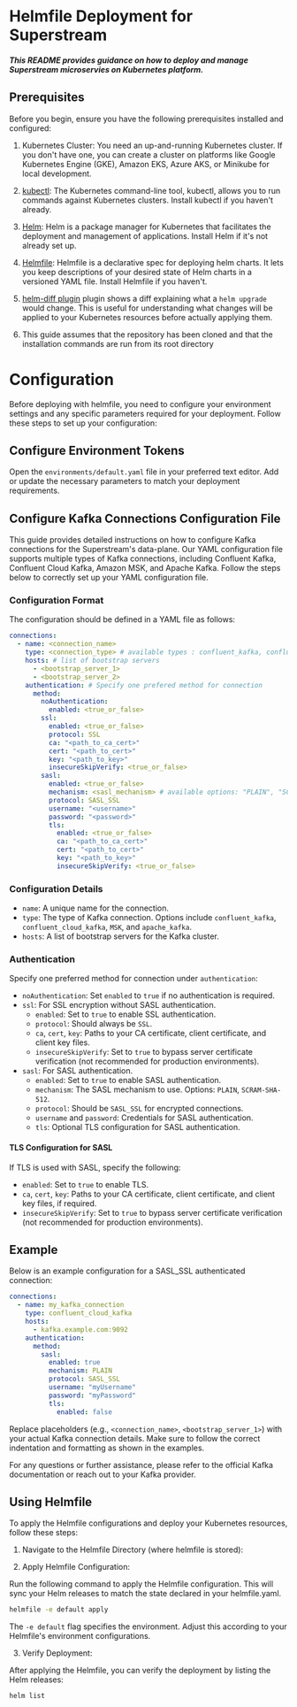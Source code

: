 # Helmfile Deployment for Superstream
##### This README provides guidance on how to deploy and manage Superstream microservies on Kubernetes platform.

## Prerequisites
Before you begin, ensure you have the following prerequisites installed and configured:

1. Kubernetes Cluster: You need an up-and-running Kubernetes cluster. If you don't have one, you can create a cluster on platforms like Google Kubernetes Engine (GKE), Amazon EKS, Azure AKS, or Minikube for local development.

2. [kubectl](https://kubernetes.io/docs/tasks/tools/): The Kubernetes command-line tool, kubectl, allows you to run commands against Kubernetes clusters. Install kubectl if you haven't already.

3. [Helm](https://helm.sh/docs/intro/install/): Helm is a package manager for Kubernetes that facilitates the deployment and management of applications. Install Helm if it's not already set up.

4. [Helmfile](https://helmfile.readthedocs.io/en/latest/#installation): Helmfile is a declarative spec for deploying helm charts. It lets you keep descriptions of your desired state of Helm charts in a versioned YAML file. Install Helmfile if you haven't.

5. [helm-diff plugin](https://github.com/databus23/helm-diff#install) plugin shows a diff explaining what a `helm upgrade` would change. This is useful for understanding what changes will be applied to your Kubernetes resources before actually applying them.

6. This guide assumes that the repository has been cloned and that the installation commands are run from its root directory

# Configuration
Before deploying with helmfile, you need to configure your environment settings and any specific parameters required for your deployment. Follow these steps to set up your configuration:
## Configure Environment Tokens
Open the `environments/default.yaml` file in your preferred text editor. Add or update the necessary parameters to match your deployment requirements.

## Configure Kafka Connections Configuration File
This guide provides detailed instructions on how to configure Kafka connections for the Superstream's data-plane. Our YAML configuration file supports multiple types of Kafka connections, including Confluent Kafka, Confluent Cloud Kafka, Amazon MSK, and Apache Kafka. Follow the steps below to correctly set up your YAML configuration file.

### Configuration Format

The configuration should be defined in a YAML file as follows:

```yaml
connections:
  - name: <connection_name>
    type: <connection_type> # available types : confluent_kafka, confluent_cloud_kafka, MSK, apache_kafka
    hosts: # list of bootstrap servers
      - <bootstrap_server_1>
      - <bootstrap_server_2>
    authentication: # Specify one prefered method for connection
      method:
        noAuthentication:
          enabled: <true_or_false>
        ssl:
          enabled: <true_or_false>
          protocol: SSL
          ca: "<path_to_ca_cert>"
          cert: "<path_to_cert>"
          key: "<path_to_key>"
          insecureSkipVerify: <true_or_false>
        sasl:
          enabled: <true_or_false>
          mechanism: <sasl_mechanism> # available options: "PLAIN", "SCRAM-SHA-512"
          protocol: SASL_SSL
          username: "<username>"
          password: "<password>"
          tls:
            enabled: <true_or_false>
            ca: "<path_to_ca_cert>"
            cert: "<path_to_cert>"
            key: "<path_to_key>"
            insecureSkipVerify: <true_or_false>
```

### Configuration Details

- `name`: A unique name for the connection.
- `type`: The type of Kafka connection. Options include `confluent_kafka`, `confluent_cloud_kafka`, `MSK`, and `apache_kafka`.
- `hosts`: A list of bootstrap servers for the Kafka cluster.

### Authentication

Specify one preferred method for connection under `authentication`:

- `noAuthentication`: Set `enabled` to `true` if no authentication is required.
- `ssl`: For SSL encryption without SASL authentication.
  - `enabled`: Set to `true` to enable SSL authentication.
  - `protocol`: Should always be `SSL`.
  - `ca`, `cert`, `key`: Paths to your CA certificate, client certificate, and client key files.
  - `insecureSkipVerify`: Set to `true` to bypass server certificate verification (not recommended for production environments).
- `sasl`: For SASL authentication.
  - `enabled`: Set to `true` to enable SASL authentication.
  - `mechanism`: The SASL mechanism to use. Options: `PLAIN`, `SCRAM-SHA-512`.
  - `protocol`: Should be `SASL_SSL` for encrypted connections.
  - `username` and `password`: Credentials for SASL authentication.
  - `tls`: Optional TLS configuration for SASL authentication.

#### TLS Configuration for SASL

If TLS is used with SASL, specify the following:
- `enabled`: Set to `true` to enable TLS.
- `ca`, `cert`, `key`: Paths to your CA certificate, client certificate, and client key files, if required.
- `insecureSkipVerify`: Set to `true` to bypass server certificate verification (not recommended for production environments).

## Example

Below is an example configuration for a SASL_SSL authenticated connection:

```yaml
connections:
  - name: my_kafka_connection
    type: confluent_cloud_kafka
    hosts:
      - kafka.example.com:9092
    authentication:
      method:
        sasl:
          enabled: true
          mechanism: PLAIN
          protocol: SASL_SSL
          username: "myUsername"
          password: "myPassword"
          tls:
            enabled: false
```

Replace placeholders (e.g., `<connection_name>`, `<bootstrap_server_1>`) with your actual Kafka connection details. Make sure to follow the correct indentation and formatting as shown in the examples.

For any questions or further assistance, please refer to the official Kafka documentation or reach out to your Kafka provider.
## Using Helmfile
To apply the Helmfile configurations and deploy your Kubernetes resources, follow these steps:

1. Navigate to the Helmfile Directory (where helmfile is stored):

2. Apply Helmfile Configuration:

Run the following command to apply the Helmfile configuration. This will sync your Helm releases to match the state declared in your helmfile.yaml.

``` bash
helmfile -e default apply
```
The `-e default` flag specifies the environment. Adjust this according to your Helmfile's environment configurations.

3. Verify Deployment:

After applying the Helmfile, you can verify the deployment by listing the Helm releases:

```bash
helm list
```
